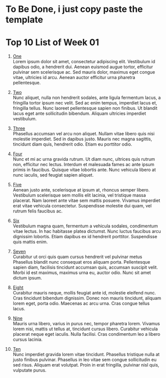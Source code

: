 # To Be Done, i just copy paste the template

# Top 10 List of Week 01

1. [One](https://en.wikipedia.org/wiki/1)<br>
   Lorem ipsum dolor sit amet, consectetur adipiscing elit.
   Vestibulum id dapibus odio, a hendrerit dui.
   Aenean euismod augue tortor, efficitur pulvinar sem scelerisque ac.
   Sed mauris dolor, maximus eget congue vitae, ultricies id arcu.
   Aenean auctor efficitur urna pharetra pellentesque.

2. [Two](https://en.wikipedia.org/wiki/2)<br>
   Nunc aliquet, nulla non hendrerit sodales, ante ligula fermentum lacus, a fringilla tortor ipsum nec velit.
   Sed ac enim tempus, imperdiet lacus et, fringilla tellus.
   Nunc laoreet pellentesque sapien non finibus.
   Ut blandit lacus eget ante sollicitudin bibendum.
   Aliquam ultricies imperdiet vestibulum.

3. [Three](https://en.wikipedia.org/wiki/3)<br>
   Phasellus accumsan vel arcu non aliquet.
   Nullam vitae libero quis nisi molestie imperdiet.
   Sed in dapibus justo.
   Mauris nec magna sagittis, tincidunt diam quis, hendrerit odio.
   Etiam eu porttitor odio.

4. [Four](https://en.wikipedia.org/wiki/4)<br>
   Nunc et mi ac urna gravida rutrum.
   Ut diam nunc, ultrices quis rutrum non, efficitur nec lectus.
   Interdum et malesuada fames ac ante ipsum primis in faucibus.
   Quisque vitae lobortis ante.
   Nunc vehicula libero at nunc iaculis, sed feugiat sapien aliquet.

5. [Five](https://en.wikipedia.org/wiki/5)<br>
   Aenean justo ante, scelerisque at ipsum at, rhoncus semper libero.
   Vestibulum scelerisque sem mollis elit lacinia, vel tristique massa placerat.
   Nam laoreet ante vitae sem mattis posuere.
   Vivamus imperdiet erat vitae vehicula consectetur.
   Suspendisse molestie dui quam, vel rutrum felis faucibus ac.

6. [Six](https://en.wikipedia.org/wiki/6)<br>
   Vestibulum magna quam, fermentum a vehicula sodales, condimentum vitae lectus.
   In hac habitasse platea dictumst.
   Nunc luctus faucibus arcu dignissim lobortis.
   Etiam dapibus ex id hendrerit porttitor.
   Suspendisse quis mattis enim.

7. [Seven](https://en.wikipedia.org/wiki/7)<br>
   Curabitur ut orci quis quam cursus hendrerit vel pulvinar metus
   Phasellus blandit nunc consequat eros aliquam porta.
   Pellentesque sapien diam, facilisis tincidunt accumsan quis, accumsan suscipit velit.
   Morbi id est maximus, maximus urna eu, auctor odio.
   Nunc sit amet dictum ipsum.

8. [Eight](https://en.wikipedia.org/wiki/8)<br>
   Curabitur mauris neque, mollis feugiat ante id, molestie eleifend nunc.
   Cras tincidunt bibendum dignissim.
   Donec non mauris tincidunt, aliquam lorem eget, porta odio.
   Maecenas ac arcu urna.
   Cras congue tellus lacus.

9. [Nine](https://en.wikipedia.org/wiki/9)<br>
   Mauris urna libero, varius in purus nec, tempor pharetra lorem.
   Vivamus lorem nisi, mattis ut tellus at, tincidunt cursus libero.
   Curabitur vehicula placerat neque eget iaculis.
   Nulla facilisi.
   Cras condimentum leo a libero cursus lacinia.

10. [Ten](https://en.wikipedia.org/wiki/10)<br>
    Nunc imperdiet gravida lorem vitae tincidunt.
    Phasellus tristique nulla at justo finibus pulvinar.
    Phasellus in leo vitae sem congue sollicitudin eu sed risus.
    Aliquam erat volutpat.
    Proin in erat fringilla, pulvinar nisl quis, vulputate purus.
